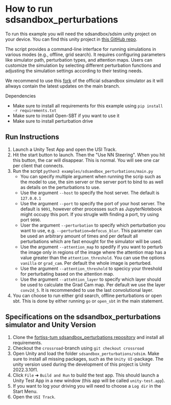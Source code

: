 # How to run sdsandbox_perturbations

To run this example you will need the sdsandbox/sdsim unity project on your device. You can find this unity project in [this GitHub repo](https://github.com/ast-fortiss-tum/sdsandbox).

The script provides a command-line interface for running simulations in various modes (e.g., offline, grid search). It requires configuring parameters like simulator path, perturbation types, and attention maps.
Users can customize the simulation by selecting different perturbation functions and adjusting the simulation settings according to their testing needs.

We recommend to use this [fork](https://github.com/HannesLeonhard/sdsandbox_perturbations) of the official sdsandbox simulator as it will allways contain the latest updates on the main branch.

Dependencies

- Make sure to install all requirements for this example using `pip install -r requirements.txt`
- Make sure to install Open-SBT if you want to use it
- Make sure to install perturbation drive

## Run Instructions

1. Launch a Unity Test App and open the USI Track.
2. Hit the start button to launch. Then the "Use NN Steering". When you hit this button, the car will disappear. This is normal. You will see one car per client that connects.
3. Run the script `python3 examples/sdsandbox_perturbations/main.py`
    - You can specify multiple argument when running the scrip such as the model to use, the sim server or the server port to bind to as well as details on the perturbations to use.
    - Use the argument `--host` to specify the host server. The default is `127.0.0.1`
    - Use the argument `--port` to specify the port of your host server. The default is `9091`, however other processes such as JupyterNotebook might occupy this port. If you strugle with finding a port, try using port `9090`.
    - User the argument `--perturbation` to specify which perturbation you want to use, e.g. `--perturbation=defocus_blur`. This parameter can be used an arbitrary amount of times and per default all perturbations which are fast enought for the simulator will be used.
    - Use the argument `--attention_map` to spedify if you want to perturb the image only in regions of the image where the attention map has a value greater than the `attention_threshold`. You can use the options `vanilla` or `grad_cam`. Per default the whole image is perturbed.
    - Use the argument `--attention_threshold` to specicy your threshold for perturbating based on the attention map.
    - Use the argument `--attehtion_layer` to specify which layer should be used to calculate the Grad Cam map. Per default we use the layer `conv2d_5`. It is recommended to use the last convolutional layer.
4. You can choose to run either grid search, offline perturbations or open sbt. This is done by either running `go` or `open_sbt` in the main statement.

## Specifications on the sdsandbox_perturbations simulator and Unity Version

1. Clone the [fortiss-tum sdsandbox_perturbations repository](https://github.com/ast-fortiss-tum/sdsandbox) and install all requirements.
2. Checkout the `crossroad`-branch using `git checkout crossroad`
3. Open Unity and load the folder `sdsandbox_perturbations/sdsim`. Make sure to install all missing packages, such as the `Unity UI`-package. The unity version used during the development of this project is Unity 2022.3.10f1.
4. Click `File` ➜ `Build and Run` to build the test app. This should launch a Unity Test App in a new window (this app will be called `unity-test.app`).
5. If you want to log your driving you will need to choose a `Log dir` in the Start Menu.
6. Open the `USI Track`.
